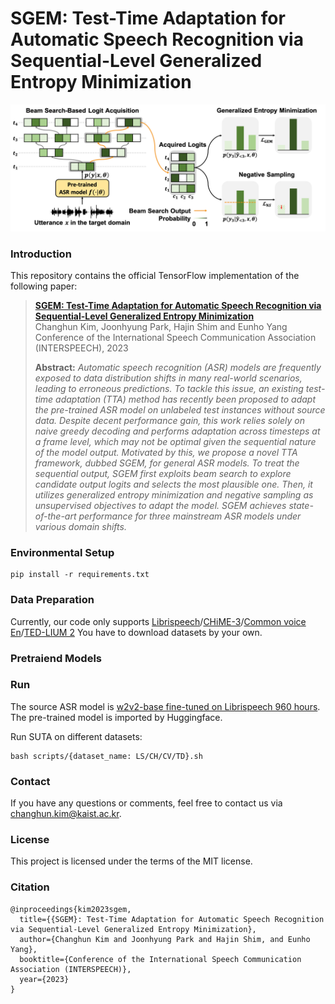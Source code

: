 # SGEM: Test-Time Adaptation for Automatic Speech Recognition via Sequential-Level Generalized Entropy Minimization
![](res/concept_figure.png)



### Introduction
This repository contains the official TensorFlow implementation of the following paper:

> [**SGEM: Test-Time Adaptation for Automatic Speech Recognition via Sequential-Level Generalized Entropy Minimization**](https://arxiv.org/abs/2306.01981)<br>
> Changhun Kim, Joonhyung Park, Hajin Shim and Eunho Yang<br>
> Conference of the International Speech Communication Association (INTERSPEECH), 2023
>
> **Abstract:** *Automatic speech recognition (ASR) models are frequently exposed to data distribution shifts in many real-world scenarios, leading to erroneous predictions. To tackle this issue, an existing test-time adaptation (TTA) method has recently been proposed to adapt the pre-trained ASR model on unlabeled test instances without source data. Despite decent performance gain, this work relies solely on naive greedy decoding and performs adaptation across timesteps at a frame level, which may not be optimal given the sequential nature of the model output. Motivated by this, we propose a novel TTA framework, dubbed SGEM, for general ASR models. To treat the sequential output, SGEM first exploits beam search to explore candidate output logits and selects the most plausible one. Then, it utilizes generalized entropy minimization and negative sampling as unsupervised objectives to adapt the model. SGEM achieves state-of-the-art performance for three mainstream ASR models under various domain shifts.*



### Environmental Setup 
```
pip install -r requirements.txt
```



### Data Preparation
Currently, our code only supports [Librispeech](https://www.openslr.org/12)/[CHiME-3](https://catalog.ldc.upenn.edu/LDC2017S24)/[Common voice En](https://tinyurl.com/cvjune2020)/[TED-LIUM 2](https://www.openslr.org/51/)
You have to download datasets by your own.



### Pretraiend Models



### Run
The source ASR model is [w2v2-base fine-tuned on Librispeech 960 hours](https://huggingface.co/facebook/wav2vec2-base-960h). The pre-trained model is imported by Huggingface.

Run SUTA on different datasets:
```
bash scripts/{dataset_name: LS/CH/CV/TD}.sh
```



### Contact
If you have any questions or comments, feel free to contact us via changhun.kim@kaist.ac.kr.



### License
This project is licensed under the terms of the MIT license.



### Citation
```
@inproceedings{kim2023sgem,
  title={{SGEM}: Test-Time Adaptation for Automatic Speech Recognition via Sequential-Level Generalized Entropy Minimization},
  author={Changhun Kim and Joonhyung Park and Hajin Shim, and Eunho Yang},
  booktitle={Conference of the International Speech Communication Association (INTERSPEECH)},
  year={2023}
}
```

